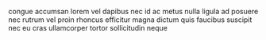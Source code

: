 congue accumsan lorem vel dapibus nec id ac metus nulla ligula ad posuere nec
rutrum vel proin rhoncus efficitur magna dictum quis faucibus suscipit nec eu
cras ullamcorper tortor sollicitudin neque